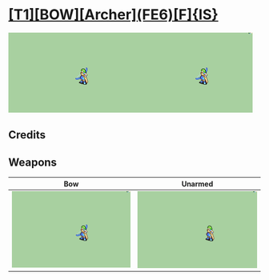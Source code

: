 # [\[T1\]\[BOW\]\[Archer\]\(FE6\)\[F\]{IS}](../%5BT1%5D%5BBOW%5D%5BArcher%5D(FE6)%5BF%5D%7BIS%7D)

<img src="./5.%20Bow/Bow_000.png" alt="[T1][BOW][Archer](FE6)[F]{IS} standing" />

## Credits



## Weapons


|Bow |Unarmed |
|  :---: | :---: |
| <img alt="Bow animation" src="./5.%20Bow/Bow.gif" /> | <img alt="Unarmed animation" src="./8.%20Unarmed/Unarmed.gif" /> |
